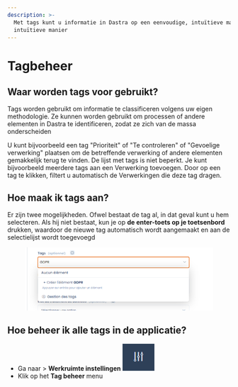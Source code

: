```yaml
---
description: >-
  Met tags kunt u informatie in Dastra op een eenvoudige, intuïtieve manier classificeren.
  intuïtieve manier
---
```


# Tagbeheer

## Waar worden tags voor gebruikt?

Tags worden gebruikt om informatie te classificeren volgens uw eigen methodologie. Ze kunnen worden gebruikt om processen of andere elementen in Dastra te identificeren, zodat ze zich van de massa onderscheiden &#x20;

U kunt bijvoorbeeld een tag "Prioriteit" of "Te controleren" of "Gevoelige verwerking" plaatsen om de betreffende verwerking of andere elementen gemakkelijk terug te vinden. De lijst met tags is niet beperkt. Je kunt bijvoorbeeld meerdere tags aan een Verwerking toevoegen. Door op een tag te klikken, filtert u automatisch de Verwerkingen die deze tag dragen.

## Hoe maak ik tags aan?

Er zijn twee mogelijkheden. Ofwel bestaat de tag al, in dat geval kunt u hem selecteren. Als hij niet bestaat, kun je op **de enter-toets op je toetsenbord** drukken, waardoor de nieuwe tag automatisch wordt aangemaakt en aan de selectielijst wordt toegevoegd

<figure><img src="../../.gitbook/assets/image (1) (2) (1).png" alt=""><figcaption></figcaption></figure>



## Hoe beheer ik alle tags in de applicatie?

* Ga naar > **Werkruimte instellingen** ![](<../../.gitbook/assets/image (11) (1) (2).png>)&#x20;
* Klik op het **Tag beheer** menu